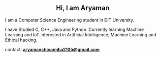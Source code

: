 <h2 align="center">Hi, I am <b>Aryaman </b></h2>


I am a Computer Science Engineering student in DIT University.

I have Studied C, C++, Java and Python.
Currently learning Machine Learning and IoT
Interested in Artificial Intelligence, Machine Learning and Ethical hacking.

contact:   **aryamanshivamjha2105@gmail.com**
